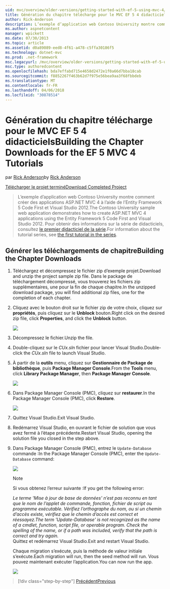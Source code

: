 ```yaml
---
uid: mvc/overview/older-versions/getting-started-with-ef-5-using-mvc-4/building-the-ef5-mvc4-chapter-downloads
title: Génération du chapitre télécharge pour le MVC EF 5 4 didacticiels | Documents Microsoft
author: Rick-Anderson
description: L’exemple d’application web Contoso University montre comment créer des applications ASP.NET MVC 4 à l’aide de l’Entity Framework 5 Code First et Visual Studio en cours...
ms.author: aspnetcontent
manager: wpickett
ms.date: 07/30/2013
ms.topic: article
ms.assetid: d0a89089-eed8-4f61-a478-c5ffa30186f5
ms.technology: dotnet-mvc
ms.prod: .net-framework
msc.legacyurl: /mvc/overview/older-versions/getting-started-with-ef-5-using-mvc-4/building-the-ef5-mvc4-chapter-downloads
msc.type: authoredcontent
ms.openlocfilehash: bda7effabd715e4658d2472e1f0a66d7bba18cab
ms.sourcegitcommit: f8852267f463b62d7f975e56bea9aa3f68fbbdeb
ms.translationtype: MT
ms.contentlocale: fr-FR
ms.lasthandoff: 04/06/2018
ms.locfileid: "30878514"
---
```

<a name="building-the-chapter-downloads-for-the-ef-5-mvc-4-tutorials"></a><span data-ttu-id="0f3e8-103">Génération du chapitre télécharge pour le MVC EF 5 4 didacticiels</span><span class="sxs-lookup"><span data-stu-id="0f3e8-103">Building the Chapter Downloads for the EF 5 MVC 4 Tutorials</span></span>
====================
<span data-ttu-id="0f3e8-104">par [Rick Anderson](https://github.com/Rick-Anderson)</span><span class="sxs-lookup"><span data-stu-id="0f3e8-104">by [Rick Anderson](https://github.com/Rick-Anderson)</span></span>

[<span data-ttu-id="0f3e8-105">Télécharger le projet terminé</span><span class="sxs-lookup"><span data-stu-id="0f3e8-105">Download Completed Project</span></span>](http://code.msdn.microsoft.com/Getting-Started-with-dd0e2ed8)

> <span data-ttu-id="0f3e8-106">L’exemple d’application web Contoso University montre comment créer des applications ASP.NET MVC 4 à l’aide de l’Entity Framework 5 Code First et Visual Studio 2012.</span><span class="sxs-lookup"><span data-stu-id="0f3e8-106">The Contoso University sample web application demonstrates how to create ASP.NET MVC 4 applications using the Entity Framework 5 Code First and Visual Studio 2012.</span></span> <span data-ttu-id="0f3e8-107">Pour obtenir des informations sur la série de didacticiels, consultez [le premier didacticiel de la série](creating-an-entity-framework-data-model-for-an-asp-net-mvc-application.md).</span><span class="sxs-lookup"><span data-stu-id="0f3e8-107">For information about the tutorial series, see [the first tutorial in the series](creating-an-entity-framework-data-model-for-an-asp-net-mvc-application.md).</span></span>


## <a name="building-the-chapter-downloads"></a><span data-ttu-id="0f3e8-108">Générer les téléchargements de chapitre</span><span class="sxs-lookup"><span data-stu-id="0f3e8-108">Building the Chapter Downloads</span></span>

1. <span data-ttu-id="0f3e8-109">Téléchargez et décompressez le fichier zip d’exemple projet.</span><span class="sxs-lookup"><span data-stu-id="0f3e8-109">Download and unzip the  project sample zip file.</span></span> <span data-ttu-id="0f3e8-110">Dans le package de téléchargement décompressé, vous trouverez les fichiers zip supplémentaires, une pour la fin de chaque chapitre.</span><span class="sxs-lookup"><span data-stu-id="0f3e8-110">In the unzipped download package, you will find additional zip files, one for the completion of each chapter.</span></span>
2. <span data-ttu-id="0f3e8-111">Cliquez avec le bouton droit sur le fichier zip de votre choix, cliquez sur **propriétés**, puis cliquez sur le **Unblock** bouton.</span><span class="sxs-lookup"><span data-stu-id="0f3e8-111">Right click on the desired zip file, click **Properties**, and click the **Unblock** button.</span></span>  
  
    ![](building-the-ef5-mvc4-chapter-downloads/_static/image1.png)
3. <span data-ttu-id="0f3e8-112">Décompressez le fichier.</span><span class="sxs-lookup"><span data-stu-id="0f3e8-112">Unzip the file.</span></span>
4. <span data-ttu-id="0f3e8-113">Double-cliquez sur le *CUx.sln* fichier pour lancer Visual Studio.</span><span class="sxs-lookup"><span data-stu-id="0f3e8-113">Double-click the *CUx.sln* file to launch Visual Studio.</span></span>
5. <span data-ttu-id="0f3e8-114">À partir de la **outils** menu, cliquez sur **Gestionnaire de Package de bibliothèque**, puis **Package Manager Console**.</span><span class="sxs-lookup"><span data-stu-id="0f3e8-114">From the **Tools** menu, click **Library Package Manager**, then **Package Manager Console**.</span></span>  
  
    ![](building-the-ef5-mvc4-chapter-downloads/_static/image2.png)
6. <span data-ttu-id="0f3e8-115">Dans Package Manager Console (PMC), cliquez sur **restaurer**.</span><span class="sxs-lookup"><span data-stu-id="0f3e8-115">In the Package Manager Console (PMC), click **Restore**.</span></span>  
  
    ![](building-the-ef5-mvc4-chapter-downloads/_static/image3.png)
7. <span data-ttu-id="0f3e8-116">Quittez Visual Studio.</span><span class="sxs-lookup"><span data-stu-id="0f3e8-116">Exit Visual Studio.</span></span>
8. <span data-ttu-id="0f3e8-117">Redémarrez Visual Studio, en ouvrant le fichier de solution que vous avez fermé à l’étape précédente.</span><span class="sxs-lookup"><span data-stu-id="0f3e8-117">Restart Visual Studio, opening the solution file you closed in the step above.</span></span>
9. <span data-ttu-id="0f3e8-118">Dans Package Manager Console (PMC), entrez le `Update-Database` commande :</span><span class="sxs-lookup"><span data-stu-id="0f3e8-118">In the Package Manager Console (PMC), enter the `Update-Database` command:</span></span>  
  
    ![](building-the-ef5-mvc4-chapter-downloads/_static/image4.png)  

    > [!NOTE]
    > <span data-ttu-id="0f3e8-119">Si vous obtenez l’erreur suivante :</span><span class="sxs-lookup"><span data-stu-id="0f3e8-119">If you get the following error:</span></span>  
    >   
    >  <span data-ttu-id="0f3e8-120">*Le terme 'Mise à jour de base de données' n’est pas reconnu en tant que le nom de l’applet de commande, fonction, fichier de script ou programme exécutable. Vérifiez l’orthographe du nom, ou si un chemin d’accès existe, vérifiez que le chemin d’accès est correct et réessayez.*</span><span class="sxs-lookup"><span data-stu-id="0f3e8-120">*The term 'Update-Database' is not recognized as the name of a cmdlet, function, script file, or operable program. Check the spelling of the name, or if a path was included, verify that the path is correct and try again.*</span></span>  
    > <span data-ttu-id="0f3e8-121">Quittez et redémarrez Visual Studio.</span><span class="sxs-lookup"><span data-stu-id="0f3e8-121">Exit and restart Visual Studio.</span></span>

    <span data-ttu-id="0f3e8-122">Chaque migration s’exécute, puis la méthode de valeur initiale s’exécute.</span><span class="sxs-lookup"><span data-stu-id="0f3e8-122">Each migration will run, then the seed method will run.</span></span> <span data-ttu-id="0f3e8-123">Vous pouvez maintenant exécuter l’application.</span><span class="sxs-lookup"><span data-stu-id="0f3e8-123">You can now run the app.</span></span>

    ![](building-the-ef5-mvc4-chapter-downloads/_static/image5.png)

> [!div class="step-by-step"]
> [<span data-ttu-id="0f3e8-124">Précédent</span><span class="sxs-lookup"><span data-stu-id="0f3e8-124">Previous</span></span>](advanced-entity-framework-scenarios-for-an-mvc-web-application.md)
